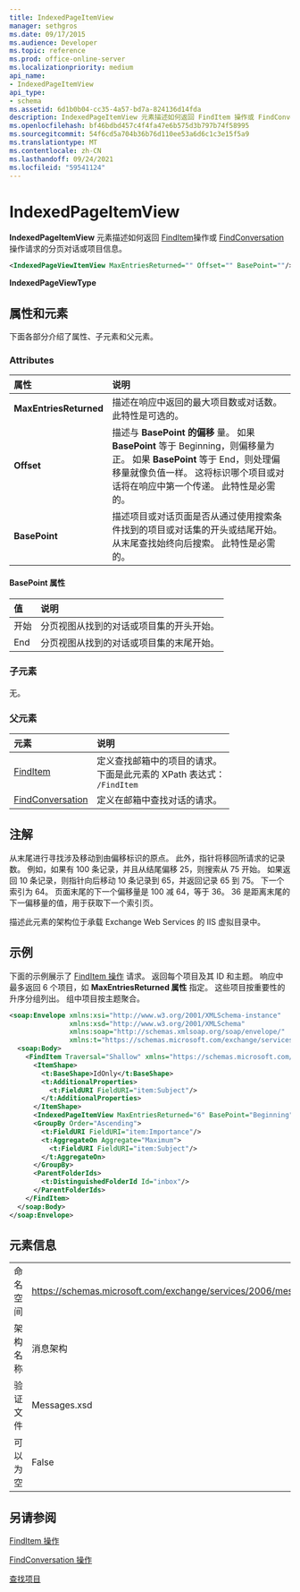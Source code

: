 ```yaml
---
title: IndexedPageItemView
manager: sethgros
ms.date: 09/17/2015
ms.audience: Developer
ms.topic: reference
ms.prod: office-online-server
ms.localizationpriority: medium
api_name:
- IndexedPageItemView
api_type:
- schema
ms.assetid: 6d1b0b04-cc35-4a57-bd7a-824136d14fda
description: IndexedPageItemView 元素描述如何返回 FindItem 操作或 FindConversation 操作请求的分页对话或项目信息。
ms.openlocfilehash: bf46bdbd457c4f4fa47e6b575d3b797b74f58995
ms.sourcegitcommit: 54f6cd5a704b36b76d110ee53a6d6c1c3e15f5a9
ms.translationtype: MT
ms.contentlocale: zh-CN
ms.lasthandoff: 09/24/2021
ms.locfileid: "59541124"
---
```

# <a name="indexedpageitemview"></a>IndexedPageItemView

**IndexedPageItemView** 元素描述如何返回 [FindItem](finditem-operation.md)操作或 [FindConversation](findconversation-operation.md)操作请求的分页对话或项目信息。 
  
```XML
<IndexedPageViewItemView MaxEntriesReturned="" Offset="" BasePoint=""/>
```

 **IndexedPageViewType**
## <a name="attributes-and-elements"></a>属性和元素

下面各部分介绍了属性、子元素和父元素。
  
### <a name="attributes"></a>Attributes

|**属性**|**说明**|
|:-----|:-----|
|**MaxEntriesReturned** <br/> |描述在响应中返回的最大项目数或对话数。 此特性是可选的。  <br/> |
|**Offset** <br/> |描述与 **BasePoint 的偏移** 量。 如果 **BasePoint** 等于 Beginning，则偏移量为正。 如果 **BasePoint** 等于 End，则处理偏移量就像负值一样。 这将标识哪个项目或对话将在响应中第一个传递。 此特性是必需的。  <br/> |
|**BasePoint** <br/> |描述项目或对话页面是否从通过使用搜索条件找到的项目或对话集的开头或结尾开始。 从末尾查找始终向后搜索。 此特性是必需的。  <br/> |
   
#### <a name="basepoint-attribute"></a>BasePoint 属性

|**值**|**说明**|
|:-----|:-----|
|开始  <br/> |分页视图从找到的对话或项目集的开头开始。  <br/> |
|End  <br/> |分页视图从找到的对话或项目集的末尾开始。  <br/> |
   
### <a name="child-elements"></a>子元素

无。
  
### <a name="parent-elements"></a>父元素

|**元素**|**说明**|
|:-----|:-----|
|[FindItem](finditem.md) <br/> |定义查找邮箱中的项目的请求。  <br/> 下面是此元素的 XPath 表达式：   <br/>  `/FindItem` <br/> |
|[FindConversation](findconversation.md) <br/> |定义在邮箱中查找对话的请求。  <br/> |
   
## <a name="remarks"></a>注解

从末尾进行寻找涉及移动到由偏移标识的原点。 此外，指针将移回所请求的记录数。 例如，如果有 100 条记录，并且从结尾偏移 25，则搜索从 75 开始。 如果返回 10 条记录，则指针向后移动 10 条记录到 65，并返回记录 65 到 75。 下一个索引为 64。 页面末尾的下一个偏移量是 100 减 64，等于 36。 36 是距离末尾的下一偏移量的值，用于获取下一个索引页。
  
描述此元素的架构位于承载 Exchange Web Services 的 IIS 虚拟目录中。
  
## <a name="example"></a>示例

下面的示例展示了 [FindItem 操作](finditem-operation.md) 请求。 返回每个项目及其 ID 和主题。 响应中最多返回 6 个项目，如 **MaxEntriesReturned 属性** 指定。 这些项目按重要性的升序分组列出。 组中项目按主题聚合。 
  
```XML
<soap:Envelope xmlns:xsi="http://www.w3.org/2001/XMLSchema-instance"
               xmlns:xsd="http://www.w3.org/2001/XMLSchema"
               xmlns:soap="http://schemas.xmlsoap.org/soap/envelope/"
               xmlns:t="https://schemas.microsoft.com/exchange/services/2006/types">
  <soap:Body>
    <FindItem Traversal="Shallow" xmlns="https://schemas.microsoft.com/exchange/services/2006/messages">
      <ItemShape>
        <t:BaseShape>IdOnly</t:BaseShape>
        <t:AdditionalProperties>
          <t:FieldURI FieldURI="item:Subject"/>
        </t:AdditionalProperties>
      </ItemShape>
      <IndexedPageItemView MaxEntriesReturned="6" BasePoint="Beginning" Offset="0" />
      <GroupBy Order="Ascending">
        <t:FieldURI FieldURI="item:Importance"/>
        <t:AggregateOn Aggregate="Maximum">
          <t:FieldURI FieldURI="item:Subject"/>
        </t:AggregateOn>
      </GroupBy>
      <ParentFolderIds>
        <t:DistinguishedFolderId Id="inbox"/>
      </ParentFolderIds>
    </FindItem>
  </soap:Body>
</soap:Envelope>
```

## <a name="element-information"></a>元素信息

|||
|:-----|:-----|
|命名空间  <br/> |https://schemas.microsoft.com/exchange/services/2006/messages  <br/> |
|架构名称  <br/> |消息架构  <br/> |
|验证文件  <br/> |Messages.xsd  <br/> |
|可以为空  <br/> |False  <br/> |
   
## <a name="see-also"></a>另请参阅



[FindItem 操作](finditem-operation.md)
  
[FindConversation 操作](findconversation-operation.md)


[查找项目](https://msdn.microsoft.com/library/63af1f9c-464b-4fca-9ae3-3d60f24ca93c%28Office.15%29.aspx)

